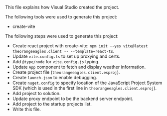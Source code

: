 This file explains how Visual Studio created the project.

The following tools were used to generate this project:
- create-vite

The following steps were used to generate this project:
- Create react project with create-vite: `npm init --yes vite@latest theorangeeagles.client -- --template=react-ts`.
- Update `vite.config.ts` to set up proxying and certs.
- Add `@type/node` for `vite.config.js` typing.
- Update `App` component to fetch and display weather information.
- Create project file (`theorangeeagles.client.esproj`).
- Create `launch.json` to enable debugging.
- Create `nuget.config` to specify location of the JavaScript Project System SDK (which is used in the first line in `theorangeeagles.client.esproj`).
- Add project to solution.
- Update proxy endpoint to be the backend server endpoint.
- Add project to the startup projects list.
- Write this file.
